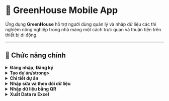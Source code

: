 # 🌿 GreenHouse Mobile App

Ứng dụng **GreenHouse** hỗ trợ người dùng quản lý và nhập dữ liệu các thí nghiệm nông nghiệp trong nhà màng một cách trực quan và thuận tiện trên thiết bị di động.

---

## 📸 Chức năng chính

<details>
  <summary><strong>Đăng nhập, Đăng ký</strong></summary>

<div align="center">
  <a href="https://github.com/user-attachments/assets/cf0defb6-a87f-4a32-9e0a-b49e25cb50c9" target="_blank">
    <img src="https://github.com/user-attachments/assets/cf0defb6-a87f-4a32-9e0a-b49e25cb50c9" alt="Đăng nhập" width="150" style="margin-right: 16px;"/>
  </a>
  <a href="https://github.com/user-attachments/assets/4013765a-b4c2-4a9f-8f8d-c324d1e4ef7b" target="_blank">
    <img src="https://github.com/user-attachments/assets/4013765a-b4c2-4a9f-8f8d-c324d1e4ef7b" alt="Đăng ký" width="150" style="margin-right: 16px;"/>
  </a>
  <a href="https://github.com/user-attachments/assets/0e0e5758-9a76-43d8-9f54-3d8bb4ad1138" target="_blank">
    <img src="https://github.com/user-attachments/assets/0e0e5758-9a76-43d8-9f54-3d8bb4ad1138" alt="Đăng nhập" width="150" style="margin-right: 16px;"/>
  </a>
</div>
</details>
<details>
  <summary><strong>Tạo dự án/strong></summary>

<div align="center">
  <a href="https://github.com/user-attachments/assets/d4936f13-ac70-4504-82f0-d38714964776" target="_blank">
    <img src="https://github.com/user-attachments/assets/d4936f13-ac70-4504-82f0-d38714964776" alt="Đăng nhập" width="150" style="margin-right: 16px;"/>
  </a>
  <a href="https://github.com/user-attachments/assets/fd056ec3-e869-40a2-8fa9-4e15e29c3cb4" target="_blank">
    <img src="https://github.com/user-attachments/assets/fd056ec3-e869-40a2-8fa9-4e15e29c3cb4" alt="Đăng ký" width="150" style="margin-right: 16px;"/>
  </a>
  <a href="https://github.com/user-attachments/assets/5b698c79-c113-46d6-9556-a36fe0ad0770" target="_blank">
    <img src="https://github.com/user-attachments/assets/5b698c79-c113-46d6-9556-a36fe0ad0770" alt="Đăng nhập" width="150" style="margin-right: 16px;"/>
  </a>
   <a href="https://github.com/user-attachments/assets/0953911e-f908-41e0-b3b7-01630fdb354c" target="_blank">
    <img src="https://github.com/user-attachments/assets/0953911e-f908-41e0-b3b7-01630fdb354c" alt="Đăng nhập" width="150" style="margin-right: 16px;"/>
  </a>
  <a href="https://github.com/user-attachments/assets/6b674789-c84d-4df4-aae0-2a2e6921d6bc" target="_blank">
    <img src="https://github.com/user-attachments/assets/6b674789-c84d-4df4-aae0-2a2e6921d6bc" alt="Đăng nhập" width="150" style="margin-right: 16px;"/>
  </a>
</div>

</details>
<details>
  <summary><strong>Chi tiết dự án</strong></summary>

<div align="center">
  <a href="https://github.com/user-attachments/assets/48d5cb30-0530-4418-bc77-4157234d683b" target="_blank">
    <img src="https://github.com/user-attachments/assets/48d5cb30-0530-4418-bc77-4157234d683b" alt="Đăng nhập" width="150" style="margin-right: 16px;"/>
  </a>
  <a href="https://github.com/user-attachments/assets/38fae0b8-9e20-4832-9a91-327937de0ce8" target="_blank">
    <img src="https://github.com/user-attachments/assets/38fae0b8-9e20-4832-9a91-327937de0ce8" alt="Đăng ký" width="150" style="margin-right: 16px;"/>
  </a>
  <a href="https://github.com/user-attachments/assets/89774bea-2e8f-4eb7-960c-5ff46facf8fd" target="_blank">
    <img src="https://github.com/user-attachments/assets/89774bea-2e8f-4eb7-960c-5ff46facf8fd" alt="Đăng nhập" width="150" style="margin-right: 16px;"/>
  </a>
</div>
</details>

<details>
  <summary><strong>Nhập sửa và theo dõi dữ liệu</strong></summary>

<div align="center">
  <a href="https://github.com/user-attachments/assets/e456f910-92ba-465a-9a53-fdba12491f71" target="_blank">
    <img src="https://github.com/user-attachments/assets/e456f910-92ba-465a-9a53-fdba12491f71" alt="Đăng nhập" width="150" style="margin-right: 16px;"/>
  </a>
  <a href="https://github.com/user-attachments/assets/d12f5cdd-775a-4f8a-b78a-627f0e562ff4" target="_blank">
    <img src="https://github.com/user-attachments/assets/d12f5cdd-775a-4f8a-b78a-627f0e562ff4" alt="Đăng ký" width="150" style="margin-right: 16px;"/>
  </a>
  <a href="https://github.com/user-attachments/assets/08667d7d-0792-4b15-82c3-02d21a1ac082" target="_blank">
    <img src="https://github.com/user-attachments/assets/08667d7d-0792-4b15-82c3-02d21a1ac082" alt="Đăng nhập" width="150" style="margin-right: 16px;"/>
  </a>
</div>
</details>

<details>
  <summary><strong>Nhập dữ liệu bằng QR</strong></summary>

<div align="center">
  <a href="https://github.com/user-attachments/assets/858fac07-9782-4d4b-8fe9-398daf0ecf25" target="_blank">
    <img src="https://github.com/user-attachments/assets/858fac07-9782-4d4b-8fe9-398daf0ecf25" alt="Đăng nhập" width="500" style="margin-right: 16px;"/>
  </a>
</div>
</details>

<details>
  <summary><strong>Xuất Data ra Excel</strong></summary>

</details>
